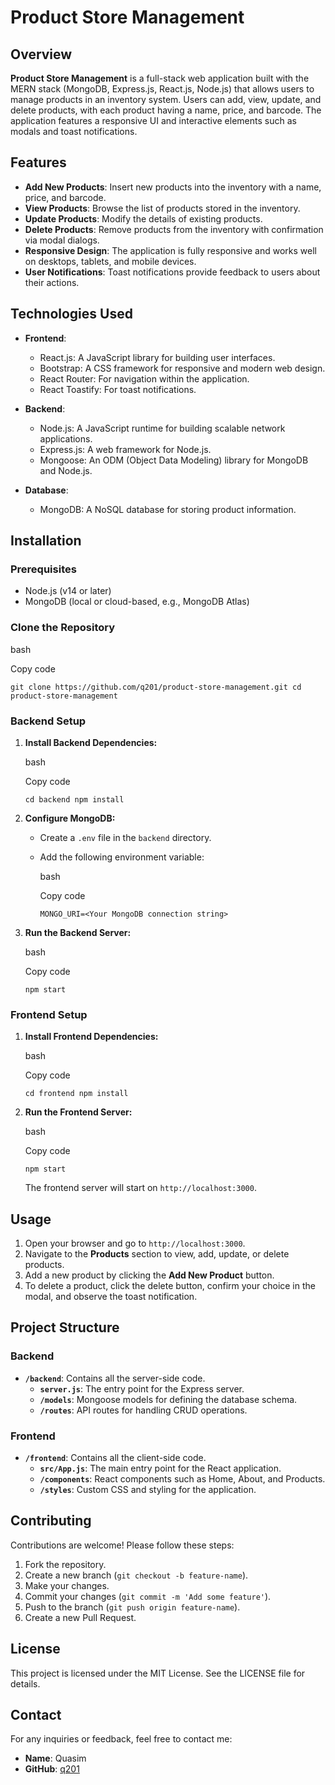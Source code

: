Product Store Management
========================

Overview
--------

**Product Store Management** is a full-stack web application built with the MERN stack (MongoDB, Express.js, React.js, Node.js) that allows users to manage products in an inventory system. Users can add, view, update, and delete products, with each product having a name, price, and barcode. The application features a responsive UI and interactive elements such as modals and toast notifications.

Features
--------

-   **Add New Products**: Insert new products into the inventory with a name, price, and barcode.
-   **View Products**: Browse the list of products stored in the inventory.
-   **Update Products**: Modify the details of existing products.
-   **Delete Products**: Remove products from the inventory with confirmation via modal dialogs.
-   **Responsive Design**: The application is fully responsive and works well on desktops, tablets, and mobile devices.
-   **User Notifications**: Toast notifications provide feedback to users about their actions.

Technologies Used
-----------------

-   **Frontend**:

    -   React.js: A JavaScript library for building user interfaces.
    -   Bootstrap: A CSS framework for responsive and modern web design.
    -   React Router: For navigation within the application.
    -   React Toastify: For toast notifications.
-   **Backend**:

    -   Node.js: A JavaScript runtime for building scalable network applications.
    -   Express.js: A web framework for Node.js.
    -   Mongoose: An ODM (Object Data Modeling) library for MongoDB and Node.js.
-   **Database**:

    -   MongoDB: A NoSQL database for storing product information.

Installation
------------

### Prerequisites

-   Node.js (v14 or later)
-   MongoDB (local or cloud-based, e.g., MongoDB Atlas)

### Clone the Repository

bash

Copy code

`git clone https://github.com/q201/product-store-management.git
cd product-store-management`

### Backend Setup

1.  **Install Backend Dependencies:**

    bash

    Copy code

    `cd backend
    npm install`

2.  **Configure MongoDB:**

    -   Create a `.env` file in the `backend` directory.
    -   Add the following environment variable:

        bash

        Copy code

        `MONGO_URI=<Your MongoDB connection string>`

3.  **Run the Backend Server:**

    bash

    Copy code

    `npm start`

### Frontend Setup

1.  **Install Frontend Dependencies:**

    bash

    Copy code

    `cd frontend
    npm install`

2.  **Run the Frontend Server:**

    bash

    Copy code

    `npm start`

    The frontend server will start on `http://localhost:3000`.

Usage
-----

1.  Open your browser and go to `http://localhost:3000`.
2.  Navigate to the **Products** section to view, add, update, or delete products.
3.  Add a new product by clicking the **Add New Product** button.
4.  To delete a product, click the delete button, confirm your choice in the modal, and observe the toast notification.

Project Structure
-----------------

### Backend

-   **`/backend`**: Contains all the server-side code.
    -   **`server.js`**: The entry point for the Express server.
    -   **`/models`**: Mongoose models for defining the database schema.
    -   **`/routes`**: API routes for handling CRUD operations.

### Frontend

-   **`/frontend`**: Contains all the client-side code.
    -   **`src/App.js`**: The main entry point for the React application.
    -   **`/components`**: React components such as Home, About, and Products.
    -   **`/styles`**: Custom CSS and styling for the application.

Contributing
------------

Contributions are welcome! Please follow these steps:

1.  Fork the repository.
2.  Create a new branch (`git checkout -b feature-name`).
3.  Make your changes.
4.  Commit your changes (`git commit -m 'Add some feature'`).
5.  Push to the branch (`git push origin feature-name`).
6.  Create a new Pull Request.

License
-------

This project is licensed under the MIT License. See the LICENSE file for details.

Contact
-------

For any inquiries or feedback, feel free to contact me:

-   **Name**: Quasim
-   **GitHub**: [q201](https://github.com/q201)
